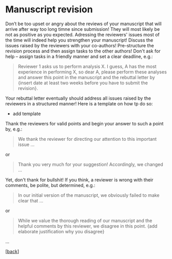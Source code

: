 # Manuscript revision

Don’t be too upset or angry about the reviews of your manuscript that will arrive after way too long timne since submission! 
They will most likely be not as positive as you expected.
Adressing the reviewers' issues most of the time will indeed help you strengthen your manuscript!
Discuss the issues raised by the reviewers with your co-authors!
Pre-structure the revision process and then assign tasks to the other authors! Don't ask for help – assign tasks in a friendly manner and set a clear deadline, e.g.:

> Reviewer 1 asks us to perform analysis X. I guess, A has the most experience in performing X, so dear A, please perform these analyses and answer this point in the manuscript and the rebuttal letter by {insert date at least two weeks before you have to submit the revision}.   

Your rebuttal letter eventually should address all issues raised by the reviewers in a structured manner! Here is a template on how tp do so:

- add template

<!-- add template for rebuttal letter -->

Thank the reviewers for valid points and begin your answer to such a point by, e.g.: 

> We thank the reviewer for directing our attention to this important issue ...

or

> Thank you very much for your suggestion! Accordingly, we changed ...

Yet, don't thank for bullshit! If you think, a reviewer is wrong with their comments, be polite, but determined, e.g.:

> In our initial version of the manuscript, we obviously failed to make clear that ...

or 

> While we value the thorough reading of our manuscript and the helpful comments by this reviewer, we disagree in this point. {add elaborate justification why you disagree}    

...

[[back](00_How_to_organize_a_research_project.md#organization-of-this-manual)]

